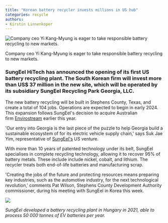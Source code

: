 ```yaml
---
title: "Korean battery recycler invests millions in US hub"
categories: recycle
authors:
- Kirstin Linnenkoper
---
```


![Company ceo Yi Kang-Myung is eager to take responsible battery recycling to new markets.](https://recyclinginternational.com/wp-content/uploads/2022/08/Yi-Kang-Myung-1024x686.jpg)

Company ceo Yi Kang-Myung is eager to take responsible battery recycling to new markets.

### SungEel HiTech has announced the opening of its first US battery recycling plant. The South Korean firm will invest more than US$ 37 million in the new site, which will be operated by its subsidiary SungEel Recycling Park Georgia, LLC.

The new battery recycling will be built in Stephens County, Texas, and create a total of 104 jobs. Operations are expected to begin in early 2024. This expansion follows SungEel's decision to acquire Australian firm [Envirostream](https://envirostream.com.au/lithium-australia-now-fully-owns-strategic-battery-recycling-asset-envirostream/) earlier this year.

'Our entry into Georgia is the last piece of the puzzle to help Georgia build a sustainable ecosystem of for its electric vehicle supply chain,' says Suk Jae Yim, representative of [SungEel's](https://www.sungeelht.com/en) US venture.

With more than 10 years of patented technology under its belt, SungEel specialises in complete recycling technology, allowing it to recover 95% of battery metals. These include include nickel, cobalt, and lithium. The recycler treats both end-of-life batteries and manufacturing scrap.

'Creating the jobs of the future and protecting resources means preparing key industries, such as the automotive industry, for the next technological revolution,' comments Pat Wilson, Stephens County Development Authority commissioner, during his meeting with SungEel in Korea this week.

![](https://recyclinginternational.com/wp-content/uploads/2022/08/SungEeels-battery-recycling-plant-in-Hungary.jpg)

*SungEel developed a battery recycling plant in Hungary in 2021, able to process 50 000 tonnes of EV batteries per year.*
